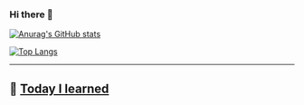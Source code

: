 ### Hi there 👋

<!--
**calvin9150/calvin9150** is a ✨ _special_ ✨ repository because its `README.md` (this file) appears on your GitHub profile.

Here are some ideas to get you started:

- 🔭 I’m currently working on ...
- 🌱 I’m currently learning ...
- 👯 I’m looking to collaborate on ...
- 🤔 I’m looking for help with ...
- 💬 Ask me about ...
- 📫 How to reach me: ...
- 😄 Pronouns: ...
- ⚡ Fun fact: ...
-->

[![Anurag's GitHub stats](https://github-readme-stats.vercel.app/api?username=calvin9150)](https://github.com/anuraghazra/github-readme-stats)

[![Top Langs](https://github-readme-stats.vercel.app/api/top-langs/?username=calvin9150&hide=html,PLSQL&layout=compact)](https://github.com/anuraghazra/github-readme-stats)

--------------------------------------------------------

 ## 💬 [Today I learned](https://github.com/calvin9150/TIL/blob/main/README.md)
